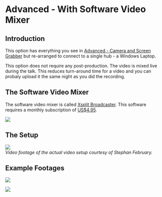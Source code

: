 # Advanced - With Software Video Mixer

## Introduction

This option has everything you see in [Advanced - Camera and Screen Grabber](../05_camera_and_screen_grabber) but re-arranged to connect to a single hub - a Windows Laptop.

This option does not require any post-production. The video is mixed live during the talk. This reduces turn-around time for a video and you can probaly upload it the same night as you did the recording.

## The Software Video Mixer

The software video mixer is called [Xsplit Broadcaster](https://www.xsplit.com/products/broadcaster?lang=en). This software requires a monthly subscription of [US$4.95](https://www.xsplit.com/buy/index?pp=WWW_NAVBAR&lang=en).

[![](http://img.youtube.com/vi/mV8EHl88wvQ/0.jpg)](http://www.youtube.com/watch?v=mV8EHl88wvQ)

## The Setup

[![](http://img.youtube.com/vi/ZJ5Rey9E3uI/0.jpg)](http://www.youtube.com/watch?v=ZJ5Rey9E3uI)<br/>*Video footage of the actual video setup courtesy of Stephan February.*

## Example Footages

[![](http://img.youtube.com/vi/k99HSHQDsi4/0.jpg)](http://www.youtube.com/watch?v=k99HSHQDsi4)

[![](http://img.youtube.com/vi/2zwnH-k_oDo/0.jpg)](http://www.youtube.com/watch?v=2zwnH-k_oDo)
